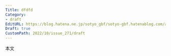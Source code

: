 ```yaml
---
Title: dfdfd
Category:
- draft
EditURL: https://blog.hatena.ne.jp/sotyo_gbf/sotyo-gbf.hatenablog.com/atom/entry/4207112889924049510
Draft: true
CustomPath: 2022/10/issue_271/draft
---
```


本文
